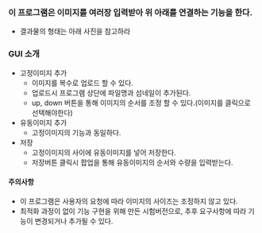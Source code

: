 ### 이 프로그램은 이미지를 여러장 입력받아 위 아래를 연결하는 기능을 한다.
 - 결과물의 형태는 아래 사진을 참고하라

### GUI 소개

- 고정이미지 추가
    - 이미지를 복수로 업로드 할 수 있다.
    - 업로드시 프로그램 상단에 파일명과 섬네일이 추가된다.
    - up, down 버튼을 통해 이미지의 순서를 조정 할 수 있다.(이미지를 클릭으로 선택해야한다)
- 유동이미지 추가
    - 고정이미지의 기능과 동일하다.
- 저장
    - 고정이미지의 사이에 유동이미지를 넣어 저장한다.
    - 저장버튼 클릭시 팝업을 통해 유동이미지의 순서와 수량을 입력받는다.


#### 주의사항

- 이 프로그램은 사용자의 요청에 따라 이미지의 사이즈는 조정하지 않고 있다.
- 최적화 과정이 없이 기능 구현을 위해 만든 시험버전으로, 추후 요구사항에 따라 기능이 변경되거나 추가될 수 있다.